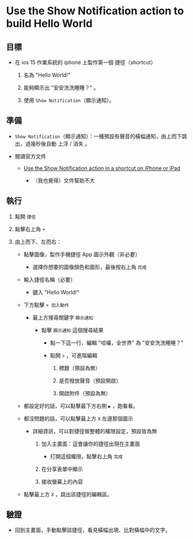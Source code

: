 # Use the Show Notification action to build Hello World


## 目標


* 在 ios 15 作業系統的 iphone 上製作第一個 捷徑（shortcut）
  
  1. 名為 "Hello World!"

  1. 能夠顯示出 "安安洗洗睡睡？" 。

  1. 使用 `Show Notification`（顯示通知）。


## 準備


* `Show Notification`（顯示通知）：一種預設有聲音的橫幅通知，由上而下跳出，過幾秒後自動 上浮 / 消失 。

* 閱讀官方文件
  
  * [Use the Show Notification action in a shortcut on iPhone or iPad](https://support.apple.com/guide/shortcuts/use-the-show-notification-action-apd2175adcab/5.0/ios/15.0)

    * （我也覺得）文件幫助不大


## 執行


1. 點開 `捷徑`

1. 點擊右上角 `+`

1. 由上而下、左而右：
  
   * 點擊圖像，製作手機捷徑 App 圖示外觀（非必要）

     * 選擇你想要的圖像顏色和圖形，最後按右上角 `完成`

   * 輸入捷徑名稱（必要）

     * 鍵入 "Hello World!"

   * 下方點擊 `+ 加入動作` 

     * 最上方搜尋關鍵字 `顯示通知` 

       * 點擊 `顯示通知` 這個搜尋結果

         * 點一下這一行，編輯 "哈囉，全世界" 為 "安安洗洗睡睡？"

         * 點開 `>` ，可進階編輯
           
           1. 標題（預設為無）

           2. 是否撥放聲音（預設開啟）

           3. 開啟附件（預設為無）


   * 都設定好的話，可以點擊最下方右側 `▶` ，跑看看。

   * 都沒問題的話，可以點擊最上方 `X` 左邊那個圖示

     * 詳細資訊，可以對捷徑做整體的權限設定，預設皆為無

       1. 加入主畫面：這會讓你的捷徑出現在主畫面

          * 打開這個權限，點擊右上角 `完成`

       1. 在分享表單中顯示

       1. 接收螢幕上的內容
           
   * 點擊最上方 `X` ，跳出該捷徑的編輯區。


## 驗證


* 回到主畫面，手動點擊該捷徑，看見橫幅出現、比對橫幅中的文字。